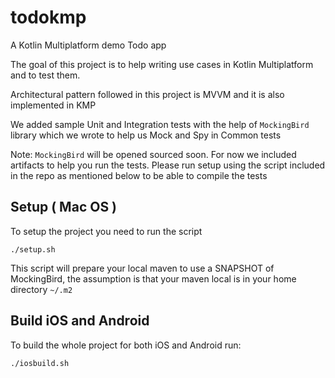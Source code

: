 # todokmp
A Kotlin Multiplatform demo Todo app

The goal of this project is to help writing use cases in Kotlin Multiplatform and to test them.

Architectural pattern followed in this project is MVVM and it is also implemented in KMP

We added sample Unit and Integration tests with the help of `MockingBird` library which we
wrote to help us Mock and Spy in Common tests 

Note: `MockingBird` will be opened sourced soon. For now we included artifacts to help you run the 
tests. Please run setup using the script included in the repo as mentioned below to be able to
compile the tests
  
## Setup ( Mac OS )

To setup the project you need to run the script

```shell script
./setup.sh
```

This script will prepare your local maven to use a SNAPSHOT of MockingBird, the assumption is that your maven local is in your 
home directory `~/.m2`

## Build iOS and Android

To build the whole project for both iOS and Android run:

```shell script
./iosbuild.sh
```
